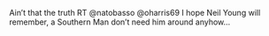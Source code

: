 <!--
id: 1018669822
link: http://kevinisom.info/post/1018669822/aint-that-the-truth-rt-natobasso-oharris69-i
slug: aint-that-the-truth-rt-natobasso-oharris69-i
date: Fri Aug 27 2010 19:22:15 GMT+1200 (NZST)
raw: {"blog_name":"kevinisom","id":1018669822,"post_url":"http://kevinisom.info/post/1018669822/aint-that-the-truth-rt-natobasso-oharris69-i","slug":"aint-that-the-truth-rt-natobasso-oharris69-i","type":"text","date":"2010-08-27 07:22:15 GMT","timestamp":1282893735,"state":"published","format":"html","reblog_key":"DpULPFLM","tags":[],"short_url":"http://tmblr.co/Zw68Yyyjwh_","highlighted":[],"feed_item":"http://twitter.com/kev_nz/statuses/22225596419","from_feed_id":"650289","note_count":0,"title":null,"body":"<p>Ain&#8217;t that the truth RT @natobasso @oharris69 I hope Neil Young will remember, a Southern Man don&#8217;t need him around anyhow&#8230;</p>"}
publish: 2010-08-027
tags: 
title: null
-->


Ain’t that the truth RT @natobasso @oharris69 I hope Neil Young will
remember, a Southern Man don’t need him around anyhow…


